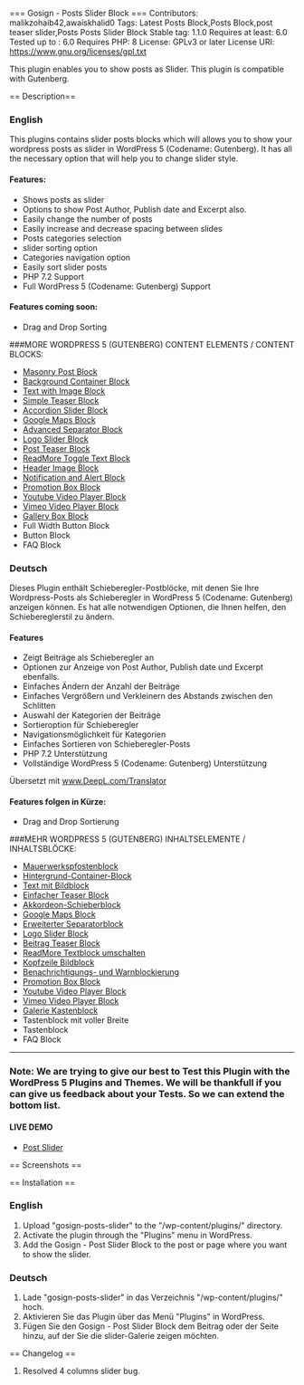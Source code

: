 === Gosign - Posts Slider Block ===
Contributors: malikzohaib42,awaiskhalid0
Tags: Latest Posts Block,Posts Block,post teaser slider,Posts Posts Slider Block
Stable tag: 1.1.0
Requires at least: 6.0
Tested up to : 6.0
Requires PHP: 8
License: GPLv3 or later
License URI: https://www.gnu.org/licenses/gpl.txt

This plugin enables you to show posts as Slider. This plugin is compatible with Gutenberg.

== Description==

### English

This plugins contains slider posts blocks which will allows you to show your wordpress posts as slider in WordPress 5 (Codename: Gutenberg). It has all the necessary option that will help you to change slider style.

#### Features:

- Shows posts as slider
- Options to show Post Author, Publish date and Excerpt also.
- Easily change the number of posts
- Easily increase and decrease spacing between slides
- Posts categories selection
- slider sorting option
- Categories navigation option
- Easily sort slider posts
- PHP 7.2 Support
- Full WordPress 5 (Codename: Gutenberg) Support

#### Features coming soon:

- Drag and Drop Sorting

###MORE WORDPRESS 5 (GUTENBERG) CONTENT ELEMENTS / CONTENT BLOCKS:

- [Masonry Post Block](https://wordpress.org/plugins/gosign-masonry-post-block/)
- [Background Container Block](https://wordpress.org/plugins/gosign-background-container/)
- [Text with Image Block](https://wordpress.org/plugins/gosign-text-with-image-block/)
- [Simple Teaser Block](https://wordpress.org/plugins/gosign-simple-teaser-block/)
- [Accordion Slider Block](https://wordpress.org/plugins/gosign-accordion-slider-block/)
- [Google Maps Block](https://wordpress.org/plugins/gosign-google-maps-block/)
- [Advanced Separator Block](https://wordpress.org/plugins/gosign-advanced-separator-block/)
- [Logo Slider Block](https://wordpress.org/plugins/gosign-logo-slider-block/)
- [Post Teaser Block](https://wordpress.org/plugins/gosign-post-teaser-block/)
- [ReadMore Toggle Text Block](https://wordpress.org/plugins/gosign-readmore-toggle-text-block/)
- [Header Image Block](https://wordpress.org/plugins/gosign-header-image-block/)
- [Notification and Alert Block](https://wordpress.org/plugins/gosign-notification-and-alert-block/)
- [Promotion Box Block](https://wordpress.org/plugins/gosign-promo-box-block/)
- [Youtube Video Player Block](https://wordpress.org/plugins/gosign-youtube-video-player-block/)
- [Vimeo Video Player Block](https://wordpress.org/plugins/gosign-vimeo-video-player-block/)
- [Gallery Box Block](https://wordpress.org/plugins/gosign-gallery-box-block/)
- Full Width Button Block
- Button Block
- FAQ Block

### Deutsch

Dieses Plugin enthält Schieberegler-Postblöcke, mit denen Sie Ihre Wordpress-Posts als Schieberegler in WordPress 5 (Codename: Gutenberg) anzeigen können. Es hat alle notwendigen Optionen, die Ihnen helfen, den Schiebereglerstil zu ändern.

#### Features

- Zeigt Beiträge als Schieberegler an
- Optionen zur Anzeige von Post Author, Publish date und Excerpt ebenfalls.
- Einfaches Ändern der Anzahl der Beiträge
- Einfaches Vergrößern und Verkleinern des Abstands zwischen den Schlitten
- Auswahl der Kategorien der Beiträge
- Sortieroption für Schieberegler
- Navigationsmöglichkeit für Kategorien
- Einfaches Sortieren von Schieberegler-Posts
- PHP 7.2 Unterstützung
- Vollständige WordPress 5 (Codename: Gutenberg) Unterstützung

Übersetzt mit www.DeepL.com/Translator

#### Features folgen in Kürze:

- Drag and Drop Sortierung

###MEHR WORDPRESS 5 (GUTENBERG) INHALTSELEMENTE / INHALTSBLÖCKE:

- [Mauerwerkspfostenblock](https://wordpress.org/plugins/gosign-masonry-post-block/)
- [Hintergrund-Container-Block](https://wordpress.org/plugins/gosign-background-container/)
- [Text mit Bildblock](https://wordpress.org/plugins/gosign-text-with-image-block/)
- [Einfacher Teaser Block](https://wordpress.org/plugins/gosign-simple-teaser-block/)
- [Akkordeon-Schieberblock](https://wordpress.org/plugins/gosign-accordion-slider-block/)
- [Google Maps Block](https://wordpress.org/plugins/gosign-google-maps-block/)
- [Erweiterter Separatorblock](https://wordpress.org/plugins/gosign-advanced-separator-block/)
- [Logo Slider Block](https://wordpress.org/plugins/gosign-logo-slider-block/)
- [Beitrag Teaser Block](https://wordpress.org/plugins/gosign-post-teaser-block/)
- [ReadMore Textblock umschalten](https://wordpress.org/plugins/gosign-readmore-toggle-text-block/)
- [Kopfzeile Bildblock](https://wordpress.org/plugins/gosign-header-image-block/)
- [Benachrichtigungs- und Warnblockierung](https://wordpress.org/plugins/gosign-notification-and-alert-block/)
- [Promotion Box Block](https://wordpress.org/plugins/gosign-promo-box-block/)
- [Youtube Video Player Block](https://wordpress.org/plugins/gosign-youtube-video-player-block/)
- [Vimeo Video Player Block](https://wordpress.org/plugins/gosign-vimeo-video-player-block/)
- [Galerie Kastenblock](https://wordpress.org/plugins/gosign-gallery-box-block/)
- Tastenblock mit voller Breite
- Tastenblock
- FAQ Block

---

### Note: We are trying to give our best to Test this Plugin with the WordPress 5 Plugins and Themes. We will be thankfull if you can give us feedback about your Tests. So we can extend the bottom list.

#### LIVE DEMO

- [Post Slider](https://www.gosign.de/plugins/gosgin-posts-slider-block/)

== Screenshots ==

== Installation ==

### English

1. Upload \"gosign-posts-slider\" to the \"/wp-content/plugins/\" directory.
2. Activate the plugin through the \"Plugins\" menu in WordPress.
3. Add the Gosign - Post Slider Block to the post or page where you want to show the slider.

### Deutsch

1. Lade \"gosign-posts-slider\" in das Verzeichnis \"/wp-content/plugins/\" hoch.
2. Aktivieren Sie das Plugin über das Menü \"Plugins\" in WordPress.
3. Fügen Sie den Gosign - Post Slider Block dem Beitrag oder der Seite hinzu, auf der Sie die slider-Galerie zeigen möchten.

== Changelog ==
1. Resolved 4 columns slider bug.